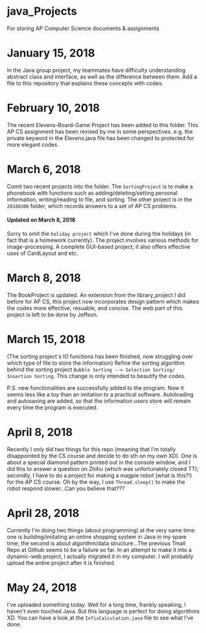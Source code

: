 # java_Projects
For storing AP Computer Science documents &amp; assignments

# January 15, 2018
In the Java group project, my teammates have difficulty understanding abstract class and interface, as well as the difference between them. Add a file to this repository that explains these concepts with codes. 

# February 10, 2018
The recent Elevens-Board-Game Project has been added to this folder. This AP CS assignment has been revised by me in some perspectives. e.g. the private keyword in the Elevens.java file has been changed to protected for more elegant codes. 

# March 6, 2018
Comit two recent projects into the folder. The `SortingProject` is to make a phonebook with functions such as adding/deleting/setting personal information, writing/reading to file, and sorting. The other project is in the `20180306` folder, which records answers to a set of AP CS problems.

#### Updated on March 8, 2018
Sorry to omit the `holiday project` which I've done during the holidays (in fact that is a homework currently). The project involves various methods for image-processing. A complete GUI-based project, it also offers effective uses of CardLayout and etc.

# March 8, 2018
The BookProject is updated. An extension from the library_project I did before for AP CS, this project now incorporates design pattern which makes the codes more effective, resuable, and concise. The web part of this project is left to be done by Jeffson.

# March 15, 2018
(The sorting project's IO functions has been finished, now struggling over which type of file to store the information)
Refine the sorting algorithm behind the sorting project `Bubble Sorting --> Selection Sorting/ Insertion Sorting`. This change is only intended to beautify the codes. 

P.S. new functionalities are successfully added to the program. Now it seems less like a toy than an imitation to a practical software. Autoloading and autosaving are added, so that the information users store will remain every time the program is executed.

# April 8, 2018
Recently I only did two things for this repo (meaning that I'm totally disappointed by the CS course and decide to do sth on my own XD). One is about a special diamond pattern printed out in the console window, and I did this to answer a question on Zhihu (which was unfortunately closed TT); secondly, I have to do a project for making a magpie robot (what is this?!) for the AP CS course. Oh by the way, I use `Thread.sleep()` to make the robot respond slower...Can you believe that???

# April 28, 2018
Currently I'm doing two things (about programming) at the very same time: one is building/imitating an online shopping system in Java in my spare time, the second is about algorithm/data structure...The previous Tmall Repo at Github seems to be a failure so far. In an attempt to make it into a dynamic-web project, I actually migrated it in my computer. I will probably upload the entire project after it is finished.

# May 24, 2018
I've uploaded something today. Well for a long time, frankly speaking, I haven't even touched Java. But this language is perfect for doing algorithms XD. You can have a look at the `InfixCalculation.java` file to see what I've done.
